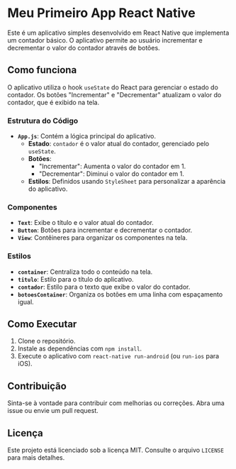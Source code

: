 # Meu Primeiro App React Native

Este é um aplicativo simples desenvolvido em React Native que implementa um contador básico. O aplicativo permite ao usuário incrementar e decrementar o valor do contador através de botões.

## Como funciona

O aplicativo utiliza o hook `useState` do React para gerenciar o estado do contador. Os botões "Incrementar" e "Decrementar" atualizam o valor do contador, que é exibido na tela.

### Estrutura do Código

- **`App.js`**: Contém a lógica principal do aplicativo.
  - **Estado**: `contador` é o valor atual do contador, gerenciado pelo `useState`.
  - **Botões**:
    - "Incrementar": Aumenta o valor do contador em 1.
    - "Decrementar": Diminui o valor do contador em 1.
  - **Estilos**: Definidos usando `StyleSheet` para personalizar a aparência do aplicativo.

### Componentes

- **`Text`**: Exibe o título e o valor atual do contador.
- **`Button`**: Botões para incrementar e decrementar o contador.
- **`View`**: Contêineres para organizar os componentes na tela.

### Estilos

- **`container`**: Centraliza todo o conteúdo na tela.
- **`titulo`**: Estilo para o título do aplicativo.
- **`contador`**: Estilo para o texto que exibe o valor do contador.
- **`botoesContainer`**: Organiza os botões em uma linha com espaçamento igual.

## Como Executar

1. Clone o repositório.
2. Instale as dependências com `npm install`.
3. Execute o aplicativo com `react-native run-android` (ou `run-ios` para iOS).

## Contribuição

Sinta-se à vontade para contribuir com melhorias ou correções. Abra uma issue ou envie um pull request.

## Licença

Este projeto está licenciado sob a licença MIT. Consulte o arquivo `LICENSE` para mais detalhes.
